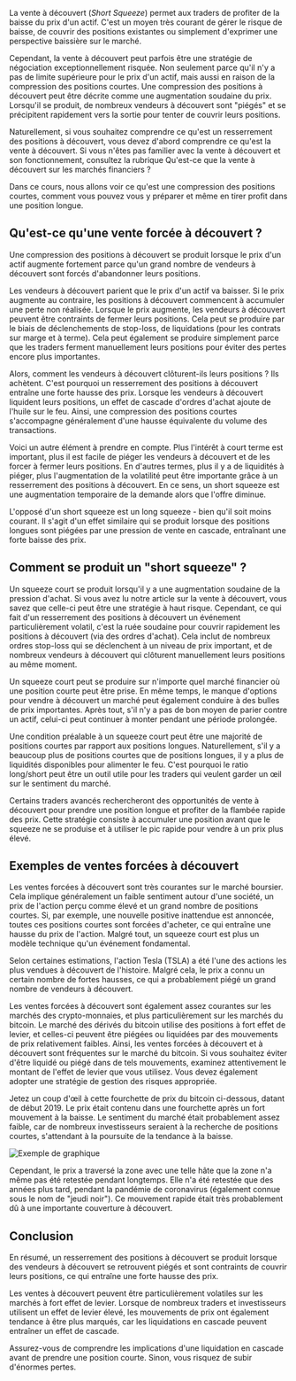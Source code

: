 La vente à découvert (*Short Squeeze*) permet aux traders de profiter de la baisse du prix d'un actif. C'est un moyen très courant de gérer le risque de baisse, de couvrir des positions existantes ou simplement d'exprimer une perspective baissière sur le marché. 

Cependant, la vente à découvert peut parfois être une stratégie de négociation exceptionnellement risquée. Non seulement parce qu'il n'y a pas de limite supérieure pour le prix d'un actif, mais aussi en raison de la compression des positions courtes. Une compression des positions à découvert peut être décrite comme une augmentation soudaine du prix. Lorsqu'il se produit, de nombreux vendeurs à découvert sont "piégés" et se précipitent rapidement vers la sortie pour tenter de couvrir leurs positions.

Naturellement, si vous souhaitez comprendre ce qu'est un resserrement des positions à découvert, vous devez d'abord comprendre ce qu'est la vente à découvert. Si vous n'êtes pas familier avec la vente à découvert et son fonctionnement, consultez la rubrique Qu'est-ce que la vente à découvert sur les marchés financiers ?

Dans ce cours, nous allons voir ce qu'est une compression des positions courtes, comment vous pouvez vous y préparer et même en tirer profit dans une position longue.

## Qu'est-ce qu'une vente forcée à découvert ?

Une compression des positions à découvert se produit lorsque le prix d'un actif augmente fortement parce qu'un grand nombre de vendeurs à découvert sont forcés d'abandonner leurs positions.

Les vendeurs à découvert parient que le prix d'un actif va baisser. Si le prix augmente au contraire, les positions à découvert commencent à accumuler une perte non réalisée. Lorsque le prix augmente, les vendeurs à découvert peuvent être contraints de fermer leurs positions. Cela peut se produire par le biais de déclenchements de stop-loss, de liquidations (pour les contrats sur marge et à terme). Cela peut également se produire simplement parce que les traders ferment manuellement leurs positions pour éviter des pertes encore plus importantes.

Alors, comment les vendeurs à découvert clôturent-ils leurs positions ? Ils achètent. C'est pourquoi un resserrement des positions à découvert entraîne une forte hausse des prix. Lorsque les vendeurs à découvert liquident leurs positions, un effet de cascade d'ordres d'achat ajoute de l'huile sur le feu. Ainsi, une compression des positions courtes s'accompagne généralement d'une hausse équivalente du volume des transactions.

Voici un autre élément à prendre en compte. Plus l'intérêt à court terme est important, plus il est facile de piéger les vendeurs à découvert et de les forcer à fermer leurs positions. En d'autres termes, plus il y a de liquidités à piéger, plus l'augmentation de la volatilité peut être importante grâce à un resserrement des positions à découvert. En ce sens, un short squeeze est une augmentation temporaire de la demande alors que l'offre diminue.

L'opposé d'un short squeeze est un long squeeze - bien qu'il soit moins courant. Il s'agit d'un effet similaire qui se produit lorsque des positions longues sont piégées par une pression de vente en cascade, entraînant une forte baisse des prix.

## Comment se produit un "short squeeze" ?

Un squeeze court se produit lorsqu'il y a une augmentation soudaine de la pression d'achat. Si vous avez lu notre article sur la vente à découvert, vous savez que celle-ci peut être une stratégie à haut risque. Cependant, ce qui fait d'un resserrement des positions à découvert un événement particulièrement volatil, c'est la ruée soudaine pour couvrir rapidement les positions à découvert (via des ordres d'achat). Cela inclut de nombreux ordres stop-loss qui se déclenchent à un niveau de prix important, et de nombreux vendeurs à découvert qui clôturent manuellement leurs positions au même moment.

Un squeeze court peut se produire sur n'importe quel marché financier où une position courte peut être prise. En même temps, le manque d'options pour vendre à découvert un marché peut également conduire à des bulles de prix importantes. Après tout, s'il n'y a pas de bon moyen de parier contre un actif, celui-ci peut continuer à monter pendant une période prolongée.

Une condition préalable à un squeeze court peut être une majorité de positions courtes par rapport aux positions longues. Naturellement, s'il y a beaucoup plus de positions courtes que de positions longues, il y a plus de liquidités disponibles pour alimenter le feu. C'est pourquoi le ratio long/short peut être un outil utile pour les traders qui veulent garder un œil sur le sentiment du marché.

Certains traders avancés rechercheront des opportunités de vente à découvert pour prendre une position longue et profiter de la flambée rapide des prix. Cette stratégie consiste à accumuler une position avant que le squeeze ne se produise et à utiliser le pic rapide pour vendre à un prix plus élevé.

## Exemples de ventes forcées à découvert

Les ventes forcées à découvert sont très courantes sur le marché boursier. Cela implique généralement un faible sentiment autour d'une société, un prix de l'action perçu comme élevé et un grand nombre de positions courtes. Si, par exemple, une nouvelle positive inattendue est annoncée, toutes ces positions courtes sont forcées d'acheter, ce qui entraîne une hausse du prix de l'action. Malgré tout, un squeeze court est plus un modèle technique qu'un événement fondamental.

Selon certaines estimations, l'action Tesla (TSLA) a été l'une des actions les plus vendues à découvert de l'histoire. Malgré cela, le prix a connu un certain nombre de fortes hausses, ce qui a probablement piégé un grand nombre de vendeurs à découvert.

Les ventes forcées à découvert sont également assez courantes sur les marchés des crypto-monnaies, et plus particulièrement sur les marchés du bitcoin. Le marché des dérivés du bitcoin utilise des positions à fort effet de levier, et celles-ci peuvent être piégées ou liquidées par des mouvements de prix relativement faibles. Ainsi, les ventes forcées à découvert et à découvert sont fréquentes sur le marché du bitcoin. Si vous souhaitez éviter d'être liquidé ou piégé dans de tels mouvements, examinez attentivement le montant de l'effet de levier que vous utilisez. Vous devez également adopter une stratégie de gestion des risques appropriée.

Jetez un coup d'œil à cette fourchette de prix du bitcoin ci-dessous, datant de début 2019. Le prix était contenu dans une fourchette après un fort mouvement à la baisse. Le sentiment du marché était probablement assez faible, car de nombreux investisseurs seraient à la recherche de positions courtes, s'attendant à la poursuite de la tendance à la baisse.

![Exemple de graphique](https://raw.githubusercontent.com/Microleadoff/content/master/lang/fr/courses/Ing%C3%A9nierie/Blockchain/Trading/0290%20-%20Short%20Squeeze/images/image1.png)

Cependant, le prix a traversé la zone avec une telle hâte que la zone n'a même pas été retestée pendant longtemps. Elle n'a été retestée que des années plus tard, pendant la pandémie de coronavirus (également connue sous le nom de "jeudi noir"). Ce mouvement rapide était très probablement dû à une importante couverture à découvert.

## Conclusion

En résumé, un resserrement des positions à découvert se produit lorsque des vendeurs à découvert se retrouvent piégés et sont contraints de couvrir leurs positions, ce qui entraîne une forte hausse des prix. 

Les ventes à découvert peuvent être particulièrement volatiles sur les marchés à fort effet de levier. Lorsque de nombreux traders et investisseurs utilisent un effet de levier élevé, les mouvements de prix ont également tendance à être plus marqués, car les liquidations en cascade peuvent entraîner un effet de cascade.

Assurez-vous de comprendre les implications d'une liquidation en cascade avant de prendre une position courte. Sinon, vous risquez de subir d'énormes pertes.